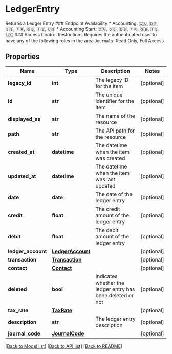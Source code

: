 # LedgerEntry

Returns a Ledger Entry  ### Endpoint Availability  * Accounting: 🇨🇦, 🇩🇪, 🇪🇸, 🇫🇷, 🇬🇧, 🇮🇪, 🇺🇸 * Accounting Start: 🇨🇦, 🇩🇪, 🇪🇸, 🇫🇷, 🇬🇧, 🇮🇪, 🇺🇸  ### Access Control Restrictions  Requires the authenticated user to have any of the following roles in the area `Journals`: Read Only, Full Access
## Properties
Name | Type | Description | Notes
------------ | ------------- | ------------- | -------------
**legacy_id** | **int** | The legacy ID for the item | [optional] 
**id** | **str** | The unique identifier for the item | [optional] 
**displayed_as** | **str** | The name of the resource | [optional] 
**path** | **str** | The API path for the resource | [optional] 
**created_at** | **datetime** | The datetime when the item was created | [optional] 
**updated_at** | **datetime** | The datetime when the item was last updated | [optional] 
**date** | **date** | The date of the ledger entry | [optional] 
**credit** | **float** | The credit amount of the ledger entry | [optional] 
**debit** | **float** | The debit amount of the ledger entry | [optional] 
**ledger_account** | [**LedgerAccount**](LedgerAccount.md) |  | [optional] 
**transaction** | [**Transaction**](Transaction.md) |  | [optional] 
**contact** | [**Contact**](Contact.md) |  | [optional] 
**deleted** | **bool** | Indicates whether the ledger entry has been deleted or not | [optional] 
**tax_rate** | [**TaxRate**](TaxRate.md) |  | [optional] 
**description** | **str** | The ledger entry description | [optional] 
**journal_code** | [**JournalCode**](JournalCode.md) |  | [optional] 

[[Back to Model list]](../README.md#documentation-for-models) [[Back to API list]](../README.md#documentation-for-api-endpoints) [[Back to README]](../README.md)


